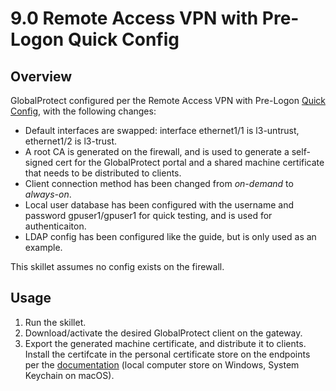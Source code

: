# 9.0 Remote Access VPN with Pre-Logon Quick Config

## Overview

GlobalProtect configured per the Remote Access VPN with Pre-Logon [Quick Config](https://docs.paloaltonetworks.com/globalprotect/9-0/globalprotect-admin/globalprotect-quick-configs/remote-access-vpn-with-pre-logon.html),
with the following changes:

- Default interfaces are swapped: interface ethernet1/1 is l3-untrust, ethernet1/2 is l3-trust.
- A root CA is generated on the firewall, and is used to generate a self-signed cert for the GlobalProtect portal and a
  shared machine certificate that needs to be distributed to clients.
- Client connection method has been changed from *on-demand* to *always-on*.
- Local user database has been configured with the username and password gpuser1/gpuser1 for quick testing, and is
  used for authenticaiton.
- LDAP config has been configured like the guide, but is only used as an example.

This skillet assumes no config exists on the firewall.

## Usage

1. Run the skillet.
2. Download/activate the desired GlobalProtect client on the gateway.
3. Export the generated machine certificate, and distribute it to clients.  Install the certifcate in the personal
   certificate store on the endpoints per the [documentation](https://docs.paloaltonetworks.com/globalprotect/9-0/globalprotect-admin/authentication/set-up-client-certificate-authentication/deploy-machine-certificates-for-authentication.html#id80c6dea9-335f-4f4b-9309-77b3c11cb5f8_id2e243b63-a20c-48eb-b745-f7b98cce59db) (local computer store on Windows, System Keychain on macOS).